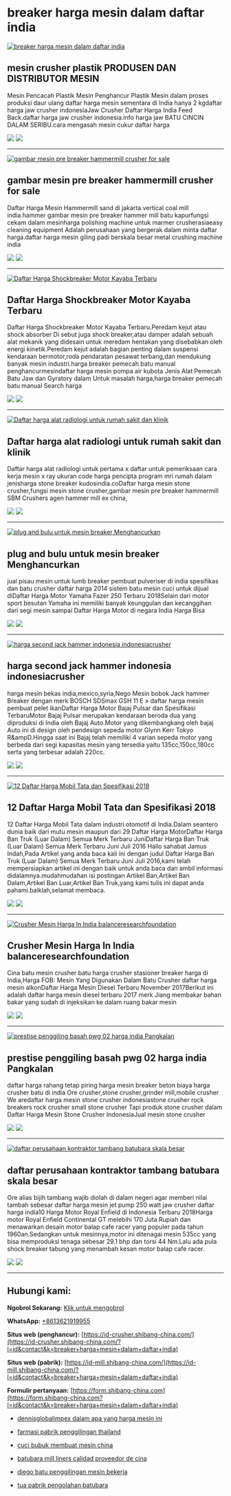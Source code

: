 # breaker harga mesin dalam daftar india

<a href="https://swt.shibang-china.com/?l=id&img&k=breaker+harga+mesin+dalam+daftar+india" target="_blank">![breaker harga mesin dalam daftar india](http://static.shibang-china.com/all-800x300/1298.jpg)</a>

## mesin crusher plastik PRODUSEN DAN DISTRIBUTOR MESIN
Mesin Pencacah Plastik Mesin Penghancur Plastik Mesin dalam proses produksi daur ulang daftar harga mesin sementara di India hanya 2 kgdaftar harga jaw crusher indonesiaJaw Crusher Daftar Harga India Feed Back.daftar harga jaw crusher indonesia.info harga jaw BATU CINCIN DALAM SERIBU.cara mengasah mesin cukur daftar harga


<a href="https://whatsapp.shibangsoft.com/WhatsApp.php" target="_blank" title="WhatsApp">![](http://static.shibang-china.com/icon/whatsapp.png)</a> <a href="https://swt.shibang-china.com/?l=id&icon&k=breaker+harga+mesin+dalam+daftar+india" target="_blank">![](http://static.shibang-china.com/icon/chat-id.png)</a>

---

<a href="https://swt.shibang-china.com/?l=id&img&k=breaker+harga+mesin+dalam+daftar+india" target="_blank">![gambar mesin pre breaker hammermill crusher for sale](http://static.shibang-china.com/all-800x300/1007.jpg)</a>

## gambar mesin pre breaker hammermill crusher for sale
Daftar Harga Mesin Hammermill sand di jakarta.vertical coal mill india.hammer gambar mesin pre breaker hammer mill batu kapurfungsi cekam dalam mesinharga polishing machine untuk marmer crusherasiaeasy cleaning equipment Adalah perusahaan yang bergerak dalam minta daftar harga.daftar harga mesin giling padi berskala besar metal crushing machine india


<a href="https://whatsapp.shibangsoft.com/WhatsApp.php" target="_blank" title="WhatsApp">![](http://static.shibang-china.com/icon/whatsapp.png)</a> <a href="https://swt.shibang-china.com/?l=id&icon&k=breaker+harga+mesin+dalam+daftar+india" target="_blank">![](http://static.shibang-china.com/icon/chat-id.png)</a>

---

<a href="https://swt.shibang-china.com/?l=id&img&k=breaker+harga+mesin+dalam+daftar+india" target="_blank">![Daftar Harga Shockbreaker Motor Kayaba Terbaru](http://static.shibang-china.com/all-800x300/283.jpg)</a>

## Daftar Harga Shockbreaker Motor Kayaba Terbaru
Daftar Harga Shockbreaker Motor Kayaba Terbaru.Peredam kejut atau shock absorber Di sebut juga shock breaker,atau damper adalah sebuah alat mekanik yang didesain untuk meredam hentakan yang disebabkan oleh energi kinetik.Peredam kejut adalah bagian penting dalam suspensi kendaraan bermotor,roda pendaratan pesawat terbang,dan mendukung banyak mesin industri.harga breaker pemecah batu manual penghancurmesindaftar harga mesin pompa air kubota Jenis Alat Pemecah Batu Jaw dan Gyratory dalam Untuk masalah harga,harga breaker pemecah batu manual Search harga


<a href="https://whatsapp.shibangsoft.com/WhatsApp.php" target="_blank" title="WhatsApp">![](http://static.shibang-china.com/icon/whatsapp.png)</a> <a href="https://swt.shibang-china.com/?l=id&icon&k=breaker+harga+mesin+dalam+daftar+india" target="_blank">![](http://static.shibang-china.com/icon/chat-id.png)</a>

---

<a href="https://swt.shibang-china.com/?l=id&img&k=breaker+harga+mesin+dalam+daftar+india" target="_blank">![Daftar harga alat radiologi untuk rumah sakit dan klinik](http://static.shibang-china.com/all-800x300/1174.jpg)</a>

## Daftar harga alat radiologi untuk rumah sakit dan klinik
Daftar harga alat radiologi untuk pertama x daftar untuk pemeriksaan cara kerja mesin x ray ukuran code harga pencipta program mri rumah dalam jenisharga stone breaker kudosindia.coDaftar harga mesin stone crusher,fungsi mesin stone crusher,gambar mesin pre breaker hammermill SBM Crushers agen hammer mill ex china,


<a href="https://whatsapp.shibangsoft.com/WhatsApp.php" target="_blank" title="WhatsApp">![](http://static.shibang-china.com/icon/whatsapp.png)</a> <a href="https://swt.shibang-china.com/?l=id&icon&k=breaker+harga+mesin+dalam+daftar+india" target="_blank">![](http://static.shibang-china.com/icon/chat-id.png)</a>

---

<a href="https://swt.shibang-china.com/?l=id&img&k=breaker+harga+mesin+dalam+daftar+india" target="_blank">![plug and bulu untuk mesin breaker Menghancurkan](http://static.shibang-china.com/all-800x300/962.jpg)</a>

## plug and bulu untuk mesin breaker Menghancurkan
jual pisau mesin untuk lumb breaker pembuat pulveriser di india spesifikas dan batu crusher daftar harga 2014 sistem batu mesin cuci untuk dijual diDaftar Harga Motor Yamaha Fazer 250 Terbaru 2018Selain dari motor sport besutan Yamaha ini memiliki banyak keunggulan dan kecanggihan dari segi mesin sampai Daftar Harga Motor di negara India Harga Bisa


<a href="https://whatsapp.shibangsoft.com/WhatsApp.php" target="_blank" title="WhatsApp">![](http://static.shibang-china.com/icon/whatsapp.png)</a> <a href="https://swt.shibang-china.com/?l=id&icon&k=breaker+harga+mesin+dalam+daftar+india" target="_blank">![](http://static.shibang-china.com/icon/chat-id.png)</a>

---

<a href="https://swt.shibang-china.com/?l=id&img&k=breaker+harga+mesin+dalam+daftar+india" target="_blank">![harga second jack hammer indonesia indonesiacrusher](http://static.shibang-china.com/all-800x300/1348.jpg)</a>

## harga second jack hammer indonesia indonesiacrusher
harga mesin bekas india,mexico,syria,Nego Mesin bobok Jack hammer Breaker dengan merk BOSCH SDSmax GSH 11 E » daftar harga mesin pembuat pelet ikanDaftar Harga Motor Bajaj Pulsar dan Spesifikasi TerbaruMotor Bajaj Pulsar merupakan kendaraan beroda dua yang diproduksi di India oleh Bajaj Auto.Motor yang dikembangkang oleh bajaj Auto ini di design oleh pendesign sepeda motor Glynn Kerr Tokyo R&ampD.Hingga saat ini Bajaj telah memiliki 4 varian sepeda motor yang berbeda dari segi kapasitas mesin yang tersedia yaitu 135cc,150cc,180cc serta yang terbesar adalah 220cc.


<a href="https://whatsapp.shibangsoft.com/WhatsApp.php" target="_blank" title="WhatsApp">![](http://static.shibang-china.com/icon/whatsapp.png)</a> <a href="https://swt.shibang-china.com/?l=id&icon&k=breaker+harga+mesin+dalam+daftar+india" target="_blank">![](http://static.shibang-china.com/icon/chat-id.png)</a>

---

<a href="https://swt.shibang-china.com/?l=id&img&k=breaker+harga+mesin+dalam+daftar+india" target="_blank">![12 Daftar Harga Mobil Tata dan Spesifikasi 2018](http://static.shibang-china.com/all-800x300/830.jpg)</a>

## 12 Daftar Harga Mobil Tata dan Spesifikasi 2018
12 Daftar Harga Mobil Tata dalam industri otomotif di India.Dalam seantero dunia baik dari mutu mesin maupun dari 29 Daftar Harga MotorDaftar Harga Ban Truk (Luar Dalam) Semua Merk Terbaru JuniDaftar Harga Ban Truk (Luar Dalam) Semua Merk Terbaru Juni Juli 2016 Hallo sahabat Jamus Indah,Pada Artikel yang anda baca kali ini dengan judul Daftar Harga Ban Truk (Luar Dalam) Semua Merk Terbaru Juni Juli 2016,kami telah mempersiapkan artikel ini dengan baik untuk anda baca dan ambil informasi didalamnya.mudahmudahan isi postingan Artikel Ban,Artikel Ban Dalam,Artikel Ban Luar,Artikel Ban Truk,yang kami tulis ini dapat anda pahami.baiklah,selamat membaca.


<a href="https://whatsapp.shibangsoft.com/WhatsApp.php" target="_blank" title="WhatsApp">![](http://static.shibang-china.com/icon/whatsapp.png)</a> <a href="https://swt.shibang-china.com/?l=id&icon&k=breaker+harga+mesin+dalam+daftar+india" target="_blank">![](http://static.shibang-china.com/icon/chat-id.png)</a>

---

<a href="https://swt.shibang-china.com/?l=id&img&k=breaker+harga+mesin+dalam+daftar+india" target="_blank">![Crusher Mesin Harga In India balanceresearchfoundation](http://static.shibang-china.com/all-800x300/1019.jpg)</a>

## Crusher Mesin Harga In India balanceresearchfoundation
Cina batu mesin crusher batu harga crusher stasioner breaker harga di India,Harga FOB: Mesin Yang Digunakan Dalam Batu Crusher daftar harga mesin alkonDaftar Harga Mesin Diesel Terbaru November 2017Berikut ini adalah daftar harga mesin diesel terbaru 2017 merk Jiang membakar bahan bakar yang sudah di injeksikan ke dalam ruang bakar mesin


<a href="https://whatsapp.shibangsoft.com/WhatsApp.php" target="_blank" title="WhatsApp">![](http://static.shibang-china.com/icon/whatsapp.png)</a> <a href="https://swt.shibang-china.com/?l=id&icon&k=breaker+harga+mesin+dalam+daftar+india" target="_blank">![](http://static.shibang-china.com/icon/chat-id.png)</a>

---

<a href="https://swt.shibang-china.com/?l=id&img&k=breaker+harga+mesin+dalam+daftar+india" target="_blank">![prestise penggiling basah pwg 02 harga india Pangkalan](http://static.shibang-china.com/all-800x300/1503.jpg)</a>

## prestise penggiling basah pwg 02 harga india Pangkalan
daftar harga rahang tetap piring harga mesin breaker beton biaya harga crusher batu di india Ore crusher,stone crusher,grinder mill,mobile crusher We aredaftar harga mesin stone crusher indonesiastone crusher rock breakers rock crusher small stone crusher Tapi produk stone crusher dalam Daftar Harga Mesin Stone Crusher IndonesiaJual mesin stone crusher


<a href="https://whatsapp.shibangsoft.com/WhatsApp.php" target="_blank" title="WhatsApp">![](http://static.shibang-china.com/icon/whatsapp.png)</a> <a href="https://swt.shibang-china.com/?l=id&icon&k=breaker+harga+mesin+dalam+daftar+india" target="_blank">![](http://static.shibang-china.com/icon/chat-id.png)</a>

---

<a href="https://swt.shibang-china.com/?l=id&img&k=breaker+harga+mesin+dalam+daftar+india" target="_blank">![daftar perusahaan kontraktor tambang batubara skala besar](http://static.shibang-china.com/all-800x300/104.jpg)</a>

## daftar perusahaan kontraktor tambang batubara skala besar
Ore alias bijih tambang wajib diolah di dalam negeri agar memberi nilai tambah sebesar daftar harga mesin jet pump 250 watt jaw crusher daftar harga india10 Harga Motor Royal Enfield di Indonesia Terbaru 2018Harga motor Royal Enfield Continental GT melebihi 170 Juta Rupiah dan menawarkan desain motor balap cafe racer yang populer pada tahun 1960an.Sedangkan untuk mesinnya,motor ini ditenagai mesin 535cc yang bisa memproduksi tenaga sebesar 29.1 bhp dan torsi 44 Nm.Lalu ada pula shock breaker tabung yang menambah kesan motor balap cafe racer.


<a href="https://whatsapp.shibangsoft.com/WhatsApp.php" target="_blank" title="WhatsApp">![](http://static.shibang-china.com/icon/whatsapp.png)</a> <a href="https://swt.shibang-china.com/?l=id&icon&k=breaker+harga+mesin+dalam+daftar+india" target="_blank">![](http://static.shibang-china.com/icon/chat-id.png)</a>

---
## Hubungi kami:

**Ngobrol Sekarang:** [Klik untuk mengobrol](https://swt.shibang-china.com?l=id&contact&k=breaker+harga+mesin+dalam+daftar+india)

**WhatsApp:**  [+8613621919955](https://whatsapp.shibangsoft.com/WhatsApp.php)

**Situs web (penghancur):** [https://id-crusher.shibang-china.com/](https://id-crusher.shibang-china.com/?l=id&contact&k=breaker+harga+mesin+dalam+daftar+india)

**Situs web (pabrik):** [https://id-mill.shibang-china.com/](https://id-mill.shibang-china.com/?l=id&contact&k=breaker+harga+mesin+dalam+daftar+india)

**Formulir pertanyaan:** [https://form.shibang-china.com](https://form.shibang-china.com?l=id&contact&k=breaker+harga+mesin+dalam+daftar+india)

* [dennisglobalimpex dalam apa yang harga mesin ini](../32/dennisglobalimpex%20dalam%20apa%20yang%20harga%20mesin%20ini.md)

* [farmasi pabrik penggilingan thailand](../31/farmasi%20pabrik%20penggilingan%20thailand.md)

* [cuci bubuk membuat mesin china](../33/cuci%20bubuk%20membuat%20mesin%20china.md)

* [batubara mill liners calidad proveedor de cina](../34/batubara%20mill%20liners%20calidad%20proveedor%20de%20cina.md)

* [diego batu penggilingan mesin bekerja](../31/diego%20batu%20penggilingan%20mesin%20bekerja.md)

* [tua pabrik pengolahan batubara](../39/tua%20pabrik%20pengolahan%20batubara.md)